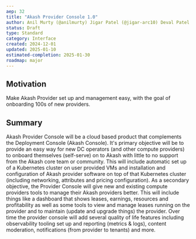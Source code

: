 ```yaml
---
aep: 32
title: "Akash Provider Console 1.0"
author: Anil Murty (@anilmurty) Jigar Patel (@jigar-arc10) Deval Patel (devalpatel67)
status: Draft
type: Standard
category: Interface
created: 2024-12-01
updated: 2025-01-10
estimated-completion: 2025-01-30
roadmap: major
---
```


## Motivation

Make Akash Provider set up and management easy, with the goal of onboarding 100s of new providers. 

## Summary

Akash Provider Console will be a cloud based product that complements the Deployment Console (Akash Console). It's primary objective will be to provide an easy way for new DC operators (and other compute providers) to onboard themselves (self-serve) on to Akash with little to no support from the Akash core team or community. This will include automatic set up of a Kubernetes cluster on user provided VMs and installation and configuration of Akash provider software on top of that Kubernetes cluster (including networking, attributes and pricing configuration). As a secondary objective, the Provider Console will give new and existing compute providers tools to manage their Akash providers better. This will include things like a dashboard that shows leases, earnings, resources and profitability as well as some tools to view and manage leases running on the provider and to maintain (update and upgrade things) the provider. Over time the provider console will add several quality of life features including observability tooling set up and reporting (metrics & logs), content moderation, notifications (from provider to tenants) and more.
